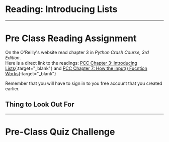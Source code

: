 #  Reading: Introducing Lists

---

# Pre Class Reading Assignment

On the O'Reilly's website read chapter 3 in _Python Crash Course, 3rd Edition_. 
</br>Here is a direct link to the readings: [PCC Chapter 3: Introducing Lists](https://learning.oreilly.com/library/view/python-crash-course/9781098156664/c03.xhtml){:target="_blank"} and [PCC Chapter 7: How the input() Fucntion Works](https://learning.oreilly.com/library/view/python-crash-course/9781098156664/c07.xhtml#h1-502703c07-0001){:target="_blank"}

Remember that you will have to sign in to you free account that you created earlier.

## Thing to Look Out For



---

# Pre-Class Quiz Challenge
